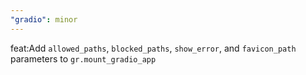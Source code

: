 ```yaml
---
"gradio": minor
---
```


feat:Add `allowed_paths`, `blocked_paths`, `show_error`, and `favicon_path` parameters to `gr.mount_gradio_app`
